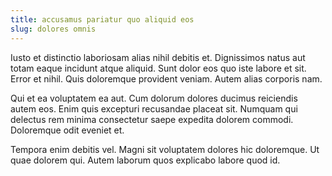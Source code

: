 ```yaml
---
title: accusamus pariatur quo aliquid eos
slug: dolores omnis
---
```


Iusto et distinctio laboriosam alias nihil debitis et. Dignissimos natus aut totam eaque incidunt atque aliquid. Sunt dolor eos quo iste labore et sit. Error et nihil. Quis doloremque provident veniam. Autem alias corporis nam.

Qui et ea voluptatem ea aut. Cum dolorum dolores ducimus reiciendis autem eos. Enim quis excepturi recusandae placeat sit. Numquam qui delectus rem minima consectetur saepe expedita dolorem commodi. Doloremque odit eveniet et.

Tempora enim debitis vel. Magni sit voluptatem dolores hic doloremque. Ut quae dolorem qui. Autem laborum quos explicabo labore quod id.
